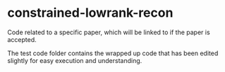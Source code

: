 # constrained-lowrank-recon
Code related to a specific paper, which will be linked to if the paper is accepted.

The test code folder contains the wrapped up code that has been edited slightly for easy execution and understanding.

